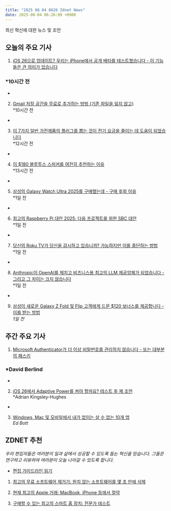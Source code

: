 ```yaml
---
title: "2025 08 04 0626 Zdnet News"
date: 2025-08-04 06:26:09 +0900
---
```


최신 혁신에 대한 뉴스 및 조언  
## 오늘의 주요 기사  

1. [iOS 26으로 업데이트? 우리는 iPhone에서 공개 베타를 테스트했습니다 - 이 기능들은 큰 의미가 있습니다](https://www.zdnet.com/article/update-to-ios-26-we-tested-the-public-beta-on-our-iphones-these-features-are-a-big-deal/)  
### *10시간 전  
*  

2. [Gmail 저장 공간을 무료로 추가하는 방법 (기존 파일을 잃지 않고)](https://www.zdnet.com/article/how-to-get-another-15gb-of-gmail-storage-for-free-and-without-losing-old-files/)  
*10시간 전  
*  

3. [이 7가지 일반 가전제품의 플러그를 뽑는 것이 전기 요금을 줄이는 데 도움이 되었습니다](https://www.zdnet.com/home-and-office/energy/unplugging-these-common-household-devices-helped-reduce-my-electricity-bills/)  
*12시간 전  
*  

4. [이 $180 블루투스 스피커를 여전히 추천하는 이유](https://www.zdnet.com/home-and-office/home-entertainment/why-i-still-recommend-this-180-bluetooth-speaker-even-a-year-after-its-release/)  
*13시간 전  
*  

5. [삼성의 Galaxy Watch Ultra 2025를 구매했는데 - 구매 후회 이유](https://www.zdnet.com/article/i-bought-samsungs-galaxy-watch-ultra-2025-heres-why-i-have-buyers-remorse/)  
*1일 전  
*  

6. [최고의 Raspberry Pi 대안 2025: 다음 프로젝트를 위한 SBC 대안](https://www.zdnet.com/article/best-raspberry-pi-alternative/)  
*1일 전  
*  

7. [당신의 Roku TV가 당신을 감시하고 있습니까? 가능하지만 이를 중단하는 방법](https://www.zdnet.com/home-and-office/home-entertainment/is-your-roku-tv-spying-on-you-its-possible-but-heres-how-to-put-a-stop-to-it/)  
*1일 전  
*  

8. [Anthropic이 OpenAI를 제치고 비즈니스용 최고의 LLM 제공업체가 되었습니다 - 그리고 그 차이는 크지 않습니다](https://www.zdnet.com/article/anthropic-beats-openai-as-the-top-llm-provider-for-business-and-its-not-even-close/)  
*1일 전  
*  

9. [삼성이 새로운 Galaxy Z Fold 및 Flip 고객에게 드문 $120 보너스를 제공합니다 - 이를 받는 방법](https://www.zdnet.com/article/samsung-is-giving-new-galaxy-z-fold-and-flip-customers-a-rare-120-bonus-how-to-redeem-it/)  
*1일 전*  

## 주간 주요 기사  

1. [Microsoft Authenticator가 더 이상 비밀번호를 관리하지 않습니다 - 또는 대부분의 패스키](https://www.zdnet.com/article/microsoft-authenticator-wont-manage-your-passwords-anymore-or-most-passkeys/)  
### *David Berlind  
*  

2. [iOS 26에서 Adaptive Power를 켜야 할까요? 테스트 후 제 조언](https://www.zdnet.com/article/should-you-turn-on-adaptive-power-on-ios-26-heres-my-advice-after-testing-it/)  
*Adrian Kingsley-Hughes  
*  

3. [Windows, Mac 및 모바일에서 내가 없이는 살 수 없는 10개 앱](https://www.zdnet.com/home-and-office/work-life/the-10-apps-i-cant-live-or-work-without-on-windows-mac-and-mobile/)  
*Ed Bott*  

## ZDNET 추천  

*우리 편집자들은 여러분이 일과 삶에서 성공할 수 있도록 돕는 혁신을 믿습니다. 그들은 연구하고 리뷰하여 여러분이 오늘 나아갈 수 있도록 합니다.*  
* [편집 가이드라인 읽기](https://www.zdnet.com/editorial-guidelines/)  

1. [최고의 무료 소프트웨어 제거기: 원치 않는 소프트웨어를 몇 초 만에 삭제](https://www.zdnet.com/article/best-free-software-uninstallers/)  

2. [현재 최고의 Apple 거래: MacBook, iPhone 등에서 절약](https://www.zdnet.com/article/best-apple-deals-2025/)  

3. [구매할 수 있는 최고의 스마트 홈 장치: 전문가 테스트](https://www.zdnet.com/home-and-office/smart-home/best-smart-home-device/)
